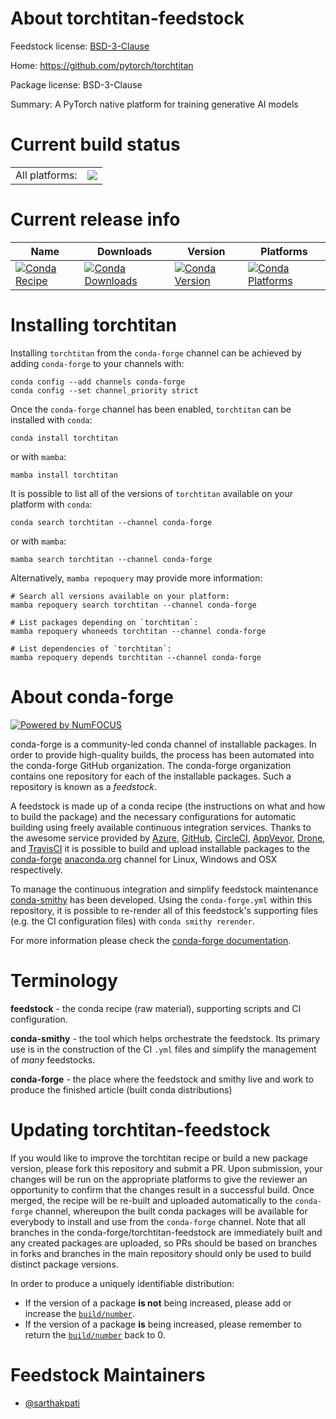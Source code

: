 About torchtitan-feedstock
==========================

Feedstock license: [BSD-3-Clause](https://github.com/conda-forge/torchtitan-feedstock/blob/main/LICENSE.txt)

Home: https://github.com/pytorch/torchtitan

Package license: BSD-3-Clause

Summary: A PyTorch native platform for training generative AI models

Current build status
====================


<table><tr><td>All platforms:</td>
    <td>
      <a href="https://dev.azure.com/conda-forge/feedstock-builds/_build/latest?definitionId=26174&branchName=main">
        <img src="https://dev.azure.com/conda-forge/feedstock-builds/_apis/build/status/torchtitan-feedstock?branchName=main">
      </a>
    </td>
  </tr>
</table>

Current release info
====================

| Name | Downloads | Version | Platforms |
| --- | --- | --- | --- |
| [![Conda Recipe](https://img.shields.io/badge/recipe-torchtitan-green.svg)](https://anaconda.org/conda-forge/torchtitan) | [![Conda Downloads](https://img.shields.io/conda/dn/conda-forge/torchtitan.svg)](https://anaconda.org/conda-forge/torchtitan) | [![Conda Version](https://img.shields.io/conda/vn/conda-forge/torchtitan.svg)](https://anaconda.org/conda-forge/torchtitan) | [![Conda Platforms](https://img.shields.io/conda/pn/conda-forge/torchtitan.svg)](https://anaconda.org/conda-forge/torchtitan) |

Installing torchtitan
=====================

Installing `torchtitan` from the `conda-forge` channel can be achieved by adding `conda-forge` to your channels with:

```
conda config --add channels conda-forge
conda config --set channel_priority strict
```

Once the `conda-forge` channel has been enabled, `torchtitan` can be installed with `conda`:

```
conda install torchtitan
```

or with `mamba`:

```
mamba install torchtitan
```

It is possible to list all of the versions of `torchtitan` available on your platform with `conda`:

```
conda search torchtitan --channel conda-forge
```

or with `mamba`:

```
mamba search torchtitan --channel conda-forge
```

Alternatively, `mamba repoquery` may provide more information:

```
# Search all versions available on your platform:
mamba repoquery search torchtitan --channel conda-forge

# List packages depending on `torchtitan`:
mamba repoquery whoneeds torchtitan --channel conda-forge

# List dependencies of `torchtitan`:
mamba repoquery depends torchtitan --channel conda-forge
```


About conda-forge
=================

[![Powered by
NumFOCUS](https://img.shields.io/badge/powered%20by-NumFOCUS-orange.svg?style=flat&colorA=E1523D&colorB=007D8A)](https://numfocus.org)

conda-forge is a community-led conda channel of installable packages.
In order to provide high-quality builds, the process has been automated into the
conda-forge GitHub organization. The conda-forge organization contains one repository
for each of the installable packages. Such a repository is known as a *feedstock*.

A feedstock is made up of a conda recipe (the instructions on what and how to build
the package) and the necessary configurations for automatic building using freely
available continuous integration services. Thanks to the awesome service provided by
[Azure](https://azure.microsoft.com/en-us/services/devops/), [GitHub](https://github.com/),
[CircleCI](https://circleci.com/), [AppVeyor](https://www.appveyor.com/),
[Drone](https://cloud.drone.io/welcome), and [TravisCI](https://travis-ci.com/)
it is possible to build and upload installable packages to the
[conda-forge](https://anaconda.org/conda-forge) [anaconda.org](https://anaconda.org/)
channel for Linux, Windows and OSX respectively.

To manage the continuous integration and simplify feedstock maintenance
[conda-smithy](https://github.com/conda-forge/conda-smithy) has been developed.
Using the ``conda-forge.yml`` within this repository, it is possible to re-render all of
this feedstock's supporting files (e.g. the CI configuration files) with ``conda smithy rerender``.

For more information please check the [conda-forge documentation](https://conda-forge.org/docs/).

Terminology
===========

**feedstock** - the conda recipe (raw material), supporting scripts and CI configuration.

**conda-smithy** - the tool which helps orchestrate the feedstock.
                   Its primary use is in the construction of the CI ``.yml`` files
                   and simplify the management of *many* feedstocks.

**conda-forge** - the place where the feedstock and smithy live and work to
                  produce the finished article (built conda distributions)


Updating torchtitan-feedstock
=============================

If you would like to improve the torchtitan recipe or build a new
package version, please fork this repository and submit a PR. Upon submission,
your changes will be run on the appropriate platforms to give the reviewer an
opportunity to confirm that the changes result in a successful build. Once
merged, the recipe will be re-built and uploaded automatically to the
`conda-forge` channel, whereupon the built conda packages will be available for
everybody to install and use from the `conda-forge` channel.
Note that all branches in the conda-forge/torchtitan-feedstock are
immediately built and any created packages are uploaded, so PRs should be based
on branches in forks and branches in the main repository should only be used to
build distinct package versions.

In order to produce a uniquely identifiable distribution:
 * If the version of a package **is not** being increased, please add or increase
   the [``build/number``](https://docs.conda.io/projects/conda-build/en/latest/resources/define-metadata.html#build-number-and-string).
 * If the version of a package **is** being increased, please remember to return
   the [``build/number``](https://docs.conda.io/projects/conda-build/en/latest/resources/define-metadata.html#build-number-and-string)
   back to 0.

Feedstock Maintainers
=====================

* [@sarthakpati](https://github.com/sarthakpati/)

